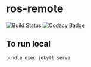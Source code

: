 # ros-remote

[![Build Status](https://travis-ci.org/sonyccd/ros-remote.svg?branch=master)](https://travis-ci.org/sonyccd/ros-remote)
[![Codacy Badge](https://api.codacy.com/project/badge/Grade/22177182b7ca4ab7ae92096a4d4424e5)](https://www.codacy.com/app/snakes-in-the-box/ros-remote?utm_source=github.com&utm_medium=referral&utm_content=sonyccd/ros-remote&utm_campaign=badger)

## To run local

```bundle exec jekyll serve```
